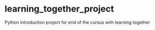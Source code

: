 # learning_together_project
Python introduction project for end of the cursus with learning together 

